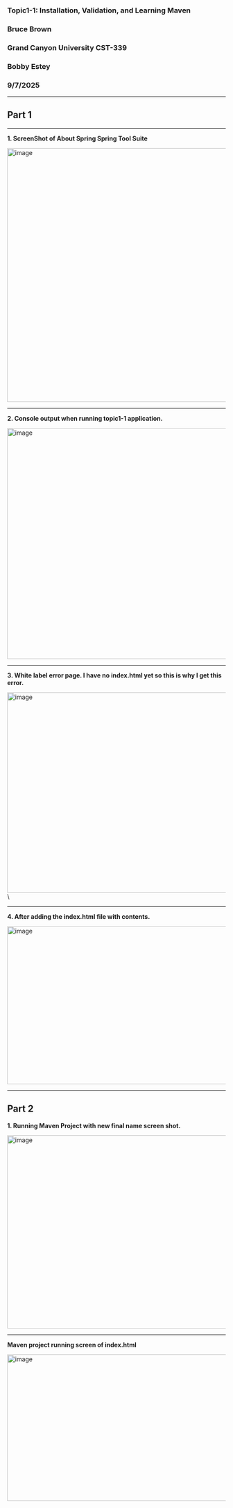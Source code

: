 
### Topic1-1: Installation, Validation, and Learning Maven
### Bruce Brown
### Grand Canyon University CST-339
### Bobby Estey
### 9/7/2025

---

## Part 1

---

<p><b>1. ScreenShot of About Spring Spring Tool Suite</b></p>
<img width="853" height="584" alt="image" src="https://github.com/user-attachments/assets/629541e6-ec5a-45b7-8068-b2cc75010029" />

---

<p><b>2. Console output when running topic1-1 application.</b></p>
<img width="975" height="531" alt="image" src="https://github.com/user-attachments/assets/8e23b034-0cfc-4922-af7d-456b7208e183" />

---

<p><b>3. White label error page. I have no index.html yet so this is why I get this error.</b></p>
<img width="914" height="461" alt="image" src="https://github.com/user-attachments/assets/5b670e2c-a0e5-43c6-a2ed-91c0a3bc6cee" />\

---

<p><b>4. After adding the index.html file with contents.</b></p>
<img width="975" height="363" alt="image" src="https://github.com/user-attachments/assets/49c8da52-c3ae-4242-a71f-35a2a77e1f41" />

---
## Part 2
<p><b>1. Running Maven Project with new final name screen shot.</b></p>
<img width="975" height="444" alt="image" src="https://github.com/user-attachments/assets/3a2f8063-c6f9-4046-b70c-ab3956448a1b" />

---

<p><b>Maven project running screen of index.html</b></p>
<img width="975" height="337" alt="image" src="https://github.com/user-attachments/assets/3be4db6a-4d1f-4026-9241-4d170383e91e" />
